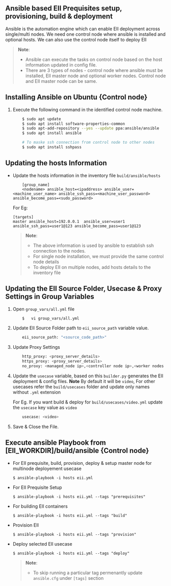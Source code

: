 ## Ansible based EII Prequisites setup, provisioning, build & deployment

Ansible is the automation engine which can enable EII deployment across single/multi nodes.
We need one control node where ansible is installed and optional hosts. We can also use the control node itself to deploy EII

> **Note**: 
> * Ansible can execute the tasks on control node based on the host information updated in config file.
> * There are 3 types of nodes - control node where ansible must be installed, EII master node and optional worker nodes. Control node and EII master node can be same.

## Installing Ansible on Ubuntu {Control node} 

1.  Execute the following command in the identified control node machine.
    ```sh
        $ sudo apt update
        $ sudo apt install software-properties-common
        $ sudo apt-add-repository --yes --update ppa:ansible/ansible
        $ sudo apt install ansible

        # To maske ssh connection from control node to other nodes
        $ sudo apt install sshpass
    ```
## Updating the hosts Information

*   Update the hosts information in the inventory file `build/ansible/hosts`
    ```
        [group_name]
        <nodename> ansible_host=<ipaddress> ansible_user=<machine_user_name> ansible_ssh_pass=<machine_user_password> ansible_become_pass=<sudo_password>
    ```

    For Eg:
    ```
    [targets]
    master ansible_host=192.0.0.1  ansible_user=user1 ansible_ssh_pass=user1@123 ansible_become_pass=user1@123
    ```
    
    > **Note**: 
    > * The above information is used by ansible to establish ssh  connection to the nodes.
    > * For single node installation, we must provide the same control node details
    > * To deploy EII on multiple nodes, add hosts details to the inventory file

## Updating the EII Source Folder, Usecase & Proxy Settings in Group Variables

1. Open `group_vars/all.yml` file
    ```sh
        $   vi group_vars/all.yml
    ```
2. Update EII Source Folder path to `eii_source_path` variable value.
    ```sh
        eii_source_path: "<source_code_path>"
    ```
3. Update Proxy Settings
    ```sh
        http_proxy: <proxy_server_details>
        https_proxy: <proxy_server_details>
        no_proxy: <managed_node ip>,<controller node ip>,<worker nodes ip>,localhost,127.0.0.1
    ```
4. Update the `usecase` variable, based on this `builder.py` generates the EII deployment & config files.
    **Note** By default it will be `video`, For other usecases refer the `build/usecases` folder and update only names without `.yml` extension
    
    For Eg. If you want build & deploy for `build/usecases/video.yml` update the `usecase` key value as `video`
    ```sh
        usecase: <video>
    ```

5.  Save & Close the File.

## Execute ansible Playbook from [EII_WORKDIR]/build/ansible {Control node}

* For EII prequisite, build, provision, deploy & setup master node for multinode deployement usecase
   
    ```$ ansible-playbook -i hosts eii.yml```
  
* For EII Prequisite Setup

    ```$ ansible-playbook -i hosts eii.yml --tags "prerequisites"```
 
* For building EII containers

    ```$ ansible-playbook -i hosts eii.yml --tags "build"```

* Provision EII

    ```$ ansible-playbook -i hosts eii.yml --tags "provision"```

* Deploy selected EII usecase

    ```$ ansible-playbook -i hosts eii.yml --tags "deploy"```

    > **Note**: 
    > * To skip running a particular tag permenantly update `ansible.cfg` under `[tags]` section
